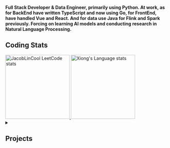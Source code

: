 **Full Stack Developer & Data Engineer, primarily using Python. At work, as for BackEnd have written TypeScript and now using Go, for FrontEnd, have handled Vue and React. And for data use Java for Flink and Spark previously. Forcing on learning AI models and conducting research in Natural Language Processing.**

## Coding Stats

<div> 

  <a href="https://github.com/JacobLinCool/LeetCode-Stats-Card">
    <img height=200 src="https://leetcard.jacoblin.cool/xiong1998" alt="JacobLinCool LeetCode stats" />
  </a>

  <!-- <a href="https://github.com/JacobLinCool/LeetCode-Stats-Card">
    <img height=200 src="https://leetcard.jacoblin.cool/xiong1998" alt="LeetCode stats" />
  </a> -->

  <a href="https://github.com/anuraghazra/github-readme-stats">
    <img height=200 src="https://github-readme-stats-git-masterrstaa-rickstaa.vercel.app/api/top-langs/?username=yuhexiong&layout=compact&langs_count=10&size_weight=0.75&count_weight=0.25&hide=jupyter%20notebook&role=owner,collaborator&theme=graywhite" alt="Xiong's Language stats" />
  </a>

</div>


<details>
  <summary><h2>Projects</h2></summary>

#### BackEnd
- **[TypeScript/Express - Http Time Api](https://github.com/yuhexiong/http-time-api-typescript) (moment)**
- **[TypeScript/Express - Http File Api](https://github.com/yuhexiong/http-file-api-typescript) (file)**
- **[TypeScript/Express - Hospital Fee Api](https://github.com/yuhexiong/hospital-fee-api-typescript) (mariadb/typeorm/testing)**
- **[TypeScript/Express - Hospital Register Api](https://github.com/yuhexiong/hospital-register-api-typescript) (mariadb/typeorm)**
- **[Go/Fiber - User Api](https://github.com/yuhexiong/user-api-golang) (mongodb/testing/error code)**
- **[Go/Gin - Permission Api](https://github.com/yuhexiong/permission-api-golang) (mongodb/error code/viper/login/permission)**
- **[Go/Gin - IPFS File Api](https://github.com/yuhexiong/ipfs-file-api-golang) (postgres/ipfs/file server)**
- **[Python/Django - Library Api](https://github.com/yuhexiong/library-api-python-django) (mysql/error code)**

#### FrontEnd
- **[TypeScript/Vue3 - Personal Task Web](https://github.com/yuhexiong/personal-task-web-vue3-typescript) (element plus)**
- **[TypeScript/React - Bmi Calculator Web](https://github.com/yuhexiong/bmi-calculator-web-react-typescript)**

#### Full Stack
- **[TypeScript/Express - Accounting Api](https://github.com/yuhexiong/accounting-api-typescript) (mariadb/typeorm/cronJob/error handling)**
- **[JavaScript/Vue3 - Accounting Web](https://github.com/yuhexiong/accounting-web-vue3-javascript) (pie chart)**
- **[Python/Flask - Cafe Map Server](https://github.com/yuhexiong/cafe-map-server-flask-python) (map)**

#### Data Pipeline
- **[GCP/Flink - Deploy Flink](https://github.com/yuhexiong/deploy-flink-gcp)**
- **[Java/Flink - Data Pipeline Kafka](https://github.com/yuhexiong/kafka-datapipeline-flink-java) (kafka/doris/mongoDB)**

#### Machine Learning
- **[Python/Logistic Regression - Titanic](https://github.com/yuhexiong/titanic-logistic-regression-python) (sklearn/logistic regression)**
- **[Python/Decision Tree - Iris Classification](https://github.com/yuhexiong/iris-classification-decision-tree-python) (sklearn/decision tree)**
- **[Python/XGBRegressor - Avocado Prices](https://github.com/yuhexiong/avocado-prices-XGBRegressor-python) (xgbRegressor/grid search cv)**
- **[Python/Random Forest - Red Wine Quality](https://github.com/yuhexiong/red-wine-quality-random-forest-python) (sklearn/random forest)**
- **[Python/XGBRegressor & LightGBMRegressor - House Prices](https://github.com/yuhexiong/house-prices-XGBRegressor-LightGBMRegressor-python) (xgbRegressor/lightGBMRegressor)**
- **[Python/Support Vector Classification - Breast Cancer Wisconsin](https://github.com/yuhexiong/breast-cancer-wisconsin-SVC-python) (support vector classification)**

#### Deep Learning
- **[Python/CNN - Digit Recognition](https://github.com/yuhexiong/digit-recognition-CNN-python) (tensorflow/data augmentation/cnn)**
- **[Python/CNN/ResNet50 - Cat And Dog Classification](https://github.com/yuhexiong/cat-and-dog-classification-CNN-ResNet50-python) (tensorflow/data augmentation/cnn/resNet50)**

#### Natural Language Processing
- **[Python/Latent Dirichlet Allocation - Topic Modeling](https://github.com/yuhexiong/topic-modeling-LatentDirichletAllocation-nlp-python) (word cloud)**
- **[Python/CBOW - Word2Vec And PCA](https://github.com/yuhexiong/cbow-word2vec-pca-nlp-python) (pca/kmeans)**
- **[Python/Roberta - Sentiment Analysis](https://github.com/yuhexiong/sentiment-analysis-binary-classification-roberta-nlp-python) (finetune/chinese)**

#### Web Crawling
- **[Python - Popcat Click](https://github.com/yuhexiong/popcat-click-python) (selenium)**
- **[Python - PTT Gossiping Crawling](https://github.com/yuhexiong/ptt-gossiping-crawling-python) (requests)**
- **[Python - Project Gutenberg Crawling](https://github.com/yuhexiong/project-gutenberg-crawling-python) (requests/regex)**
- **[Python - Youtube Crawling](https://github.com/yuhexiong/youtube-crawling-python) (selenium/yt-dlp)**

#### Tools

- **[C - Prime Number](https://github.com/yuhexiong/prime-number-c)**
- **[C - Compress file](https://github.com/yuhexiong/compress-file-c)**
- **[C++ - Random English Name Generator](https://github.com/yuhexiong/random-english-name-generator-cpp)**
- **[C++ - Calculator](https://github.com/yuhexiong/calculator-cpp)**
- **[Go - Todo List](https://github.com/yuhexiong/todo-list-golang)**
- **[Python - Send Email SMTP](https://github.com/yuhexiong/send-email-smtp-python)**
- **[HTML - Taiwan City District Selector](https://github.com/yuhexiong/taiwan-city-district-selector-html)**
- **[JavaScript - Stream File Request](https://github.com/yuhexiong/stream-file-request-javascript)**

#### Notes
- **[Java - Object Oriented Programming](https://github.com/yuhexiong/object-oriented-programming-java)**
- **[SQL - Command DDL/DML/DCL/TCL](https://github.com/yuhexiong/ddl-dml-dcl-tcl-commands-sql)**
- **[C/C++/Python/Go/Java/TypeScript/JavaScript/MySQL - LeetCode Solve And Explain](https://github.com/yuhexiong/leetCode-solve-and-explain)**

</details>
